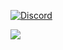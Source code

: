 [![Discord](https://discord.c99.nl/widget/theme-1/796035662456422481.png)](#)

<img src="https://github-readme-stats.vercel.app/api?username=SlidexDE&&show_icons=true&title_color=ffffff&icon_color=bb2acf&text_color=daf7dc&bg_color=151515">
